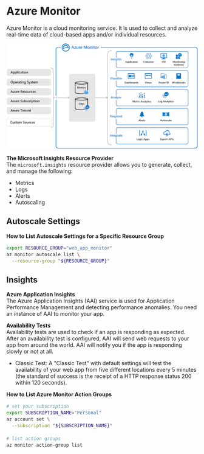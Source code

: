# Azure Monitor
Azure Monitor is a cloud monitoring service. It is used to collect and analyze real-time data of cloud-based apps and/or individual resources.  

![Azure Monitor](/azure/azure-monitor/azure-monitor-platform.png)  

**The Microsoft Insights Resource Provider**  
The `microsoft.insights` resource provider allows you to generate, collect, and manage the following:
* Metrics
* Logs
* Alerts
* Autoscaling

## Autoscale Settings
**How to List Autoscale Settings for a Specific Resource Group**
```bash
export RESOURCE_GROUP="web_app_monitor"
az monitor autoscale list \
  --resource-group "${RESOURCE_GROUP}" 
```

## Insights
**Azure Application Insights**  
The Azure Application Insights (AAI) service is used for Application Performance Management and detecting performance anomalies. You need an instance of AAI to monitor your app. 

**Availability Tests**  
Availability tests are used to check if an app is responding as expected. After an availability test is configured, AAI will send web requests to your app from around the world. AAI will notify you if the app is responding slowly or not at all. 
* Classic Test: A "Classic Test" with default settings will test the availability of your web app from five different locations every 5 minutes (the standard of success is the receipt of a HTTP response status 200 within 120 seconds). 

**How to List Azure Monitor Action Groups**  
```bash
# set your subscription
export SUBSCRIPTION_NAME="Personal"
az account set \
  --subscription "${SUBSCRIPTION_NAME}"

# list action groups
az monitor action-group list
```